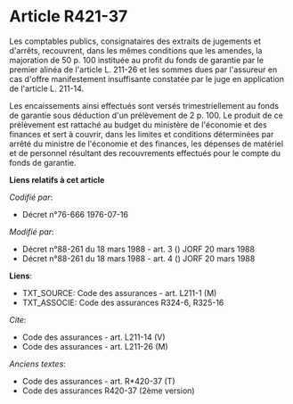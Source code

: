 # Article R421-37

Les comptables publics, consignataires des extraits de jugements et d'arrêts, recouvrent, dans les mêmes conditions que les
amendes, la majoration de 50 p. 100 instituée au profit du fonds de garantie par le premier alinéa de l'article L. 211-26 et
les sommes dues par l'assureur en cas d'offre manifestement insuffisante constatée par le juge en application de l'article L.
211-14.

Les encaissements ainsi effectués sont versés trimestriellement au fonds de garantie sous déduction d'un prélèvement de 2 p.
100. Le produit de ce prélèvement est rattaché au budget du ministère de l'économie et des finances et sert à couvrir, dans
les limites et conditions déterminées par arrêté du ministre de l'économie et des finances, les dépenses de matériel et de
personnel résultant des recouvrements effectués pour le compte du fonds de garantie.

**Liens relatifs à cet article**

_Codifié par_:

  - Décret n°76-666 1976-07-16

_Modifié par_:

  - Décret n°88-261 du 18 mars 1988 - art. 3 () JORF 20 mars 1988
  - Décret n°88-261 du 18 mars 1988 - art. 4 () JORF 20 mars 1988

**Liens**:

  - TXT_SOURCE: Code des assurances - art. L211-1 (M)
  - TXT_ASSOCIE: Code des assurances R324-6, R325-16

_Cite_:

  - Code des assurances - art. L211-14 (V)
  - Code des assurances - art. L211-26 (M)

_Anciens textes_:

  - Code des assurances - art. R*420-37 (T)
  - Code des assurances R420-37 (2ème version)
